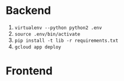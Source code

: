 # Backend
1. `virtualenv --python python2 .env`
2. `source .env/bin/activate`
3. `pip install -t lib -r requirements.txt`
4. `gcloud app deploy`

# Frontend
